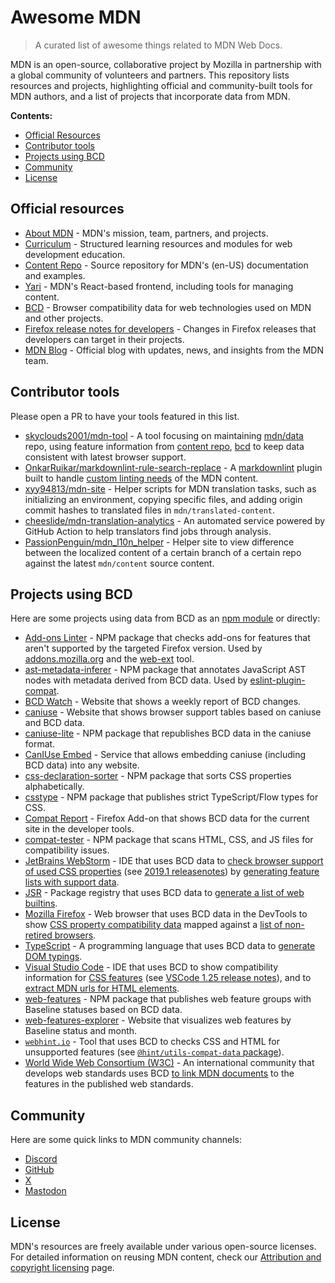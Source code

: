 # Awesome MDN

> A curated list of awesome things related to MDN Web Docs.

MDN is an open-source, collaborative project by Mozilla in partnership with a global community of volunteers and partners.
This repository lists resources and projects, highlighting official and community-built tools for MDN authors, and a list of projects that incorporate data from MDN.

**Contents:**

- [Official Resources](#official-resources)
- [Contributor tools](#contributor-tools)
- [Projects using BCD](#projects-using-bcd)
- [Community](#community)
- [License](#license)

## Official resources

- [About MDN](https://developer.mozilla.org/en-US/about) - MDN's mission, team, partners, and projects.
- [Curriculum](https://mdn.dev/curriculum) - Structured learning resources and modules for web development education.
- [Content Repo](https://github.com/mdn/content) - Source repository for MDN's (en-US) documentation and examples.
- [Yari](https://github.com/mdn/yari) - MDN's React-based frontend, including tools for managing content.
- [BCD](https://github.com/mdn/browser-compat-data) - Browser compatibility data for web technologies used on MDN and other projects.
- [Firefox release notes for developers](https://developer.mozilla.org/en-US/docs/Mozilla/Firefox/Releases) - Changes in Firefox releases that developers can target in their projects.
- [MDN Blog](https://developer.mozilla.org/en-US/blog) - Official blog with updates, news, and insights from the MDN team.

## Contributor tools

Please open a PR to have your tools featured in this list.

- [skyclouds2001/mdn-tool](https://github.com/skyclouds2001/mdn-tools) - A tool focusing on maintaining [mdn/data](https://github.com/mdn/data) repo, using feature information from [content repo](https://github.com/mdn/content), [bcd](https://github.com/mdn/browser-compat-data) to keep data consistent with latest browser support.
- [OnkarRuikar/markdownlint-rule-search-replace](https://github.com/OnkarRuikar/markdownlint-rule-search-replace) - A [markdownlint](https://github.com/DavidAnson/markdownlint) plugin built to handle [custom linting needs](https://github.com/mdn/content/blob/cebc05cfe508d5cd8c6a98359a3913cf19a707d3/.markdownlint.jsonc#L122-L235) of the MDN content.
- [xyy94813/mdn-site](https://github.com/xyy94813/mdn-site) - Helper scripts for MDN translation tasks, such as initializing an environment, copying specific files, and adding origin commit hashes to translated files in `mdn/translated-content`.
- [cheeslide/mdn-translation-analytics](https://github.com/cheeslide/mdn-translation-analytics) - An automated service powered by GitHub Action to help translators find jobs through analysis.
- [PassionPenguin/mdn_l10n_helper](https://github.com/PassionPenguin/mdn_l10n_helper) - Helper site to view difference between the localized content of a certain branch of a certain repo against the latest `mdn/content` source content.

## Projects using BCD

Here are some projects using data from BCD as an [npm module](https://www.npmjs.com/browse/depended/@mdn/browser-compat-data) or directly:

- [Add-ons Linter](https://github.com/mozilla/addons-linter) - NPM package that checks add-ons for features that aren't supported by the targeted Firefox version. Used by [addons.mozilla.org](https://addons.mozilla.org/) and the [web-ext](https://github.com/mozilla/web-ext/) tool.
- [ast-metadata-inferer](https://www.npmjs.com/package/ast-metadata-inferer) - NPM package that annotates JavaScript AST nodes with metadata derived from BCD data. Used by [eslint-plugin-compat](https://www.npmjs.com/package/eslint-plugin-compat).
- [BCD Watch](https://bcd-watch.igalia.com/) - Website that shows a weekly report of BCD changes.
- [caniuse](https://caniuse.com/) - Website that shows browser support tables based on caniuse and BCD data.
- [caniuse-lite](https://github.com/browserslist/caniuse-lite) - NPM package that republishes BCD data in the caniuse format.
- [CanIUse Embed](https://caniuse.bitsofco.de/) - Service that allows embedding caniuse (including BCD data) into any website.
- [css-declaration-sorter](https://www.npmjs.com/package/css-declaration-sorter) - NPM package that sorts CSS properties alphabetically.
- [csstype](https://www.npmjs.com/package/csstype) - NPM package that publishes strict TypeScript/Flow types for CSS.
- [Compat Report](https://addons.mozilla.org/en-US/firefox/addon/compat-report/) - Firefox Add-on that shows BCD data for the current site in the developer tools.
- [compat-tester](https://github.com/SphinxKnight/compat-tester) - NPM package that scans HTML, CSS, and JS files for compatibility issues.
- [JetBrains WebStorm](https://www.jetbrains.com/webstorm/) - IDE that uses BCD data to [check browser support of used CSS properties](https://www.jetbrains.com/guide/javascript/tips/browser-compatibility-css/) (see [2019.1 releasenotes](https://web.archive.org/web/20190524063428/http://www.jetbrains.com/webstorm/whatsnew/#:~:text=Browser%20compatibility%20check%20for%20CSS)) by [generating feature lists with support data](https://github.com/JetBrains/intellij-community/blob/master/xml/xml-psi-impl/mdn-doc-gen/src/GenerateMdnDocumentation.kt).
- [JSR](https://jsr.io/) - Package registry that uses BCD data to [generate a list of web builtins](https://github.com/jsr-io/jsr/blob/main/tools/generate_web_symbols.ts).
- [Mozilla Firefox](https://www.mozilla.org/firefox/) - Web browser that uses BCD data in the DevTools to show [CSS property compatibility data](https://searchfox.org/mozilla-central/source/devtools/shared/compatibility/README.md) mapped against a [list of non-retired browsers](https://github.com/firefox-devtools/remote-settings-mdn-browser-compat-data/).
- [TypeScript](https://www.typescriptlang.org/) - A programming language that uses BCD data to [generate DOM typings](https://github.com/microsoft/TypeScript-DOM-lib-generator).
- [Visual Studio Code](https://code.visualstudio.com) - IDE that uses BCD to show compatibility information for [CSS features](https://github.com/microsoft/vscode-custom-data/blob/c008a80baa3c6ea9d6757d2640eaab215b28f9a6/web-data/css/generateData.js#L349) (see [VSCode 1.25 release notes](https://code.visualstudio.com/updates/v1_25#_improved-accuracy-of-browser-compatibility-data)), and to [extract MDN urls for HTML elements](https://github.com/microsoft/vscode-custom-data/blob/c008a80baa3c6ea9d6757d2640eaab215b28f9a6/web-data/html/generateData.js#L53-L67).
- [web-features](https://www.npmjs.com/package/web-features) - NPM package that publishes web feature groups with Baseline statuses based on BCD data.
- [web-features-explorer](https://web-platform-dx.github.io/web-features-explorer/) - Website that visualizes web features by Baseline status and month.
- [`webhint.io`](https://webhint.io/docs/user-guide/hints/hint-compat-api/) - Tool that uses BCD to checks CSS and HTML for unsupported features (see [`@hint/utils-compat-data` package](https://github.com/webhintio/hint/tree/main/packages/utils-compat-data)).
- [World Wide Web Consortium (W3C)](https://github.com/w3c) - An international community that develops web standards uses BCD [to link MDN documents](https://github.com/w3c/mdn-spec-links#mdn-spec-links) to the features in the published web standards.

## Community

Here are some quick links to MDN community channels:

- [Discord](https://mdn.dev/discord)
- [GitHub](https://github.com/mdn)
- [X](https://x.com/MozDevNet)
- [Mastodon](https://mastodon.com/@MDN)

## License

MDN's resources are freely available under various open-source licenses.
For detailed information on reusing MDN content, check our [Attribution and copyright licensing](https://developer.mozilla.org/en-US/docs/MDN/Writing_guidelines/Attrib_copyright_license) page.
